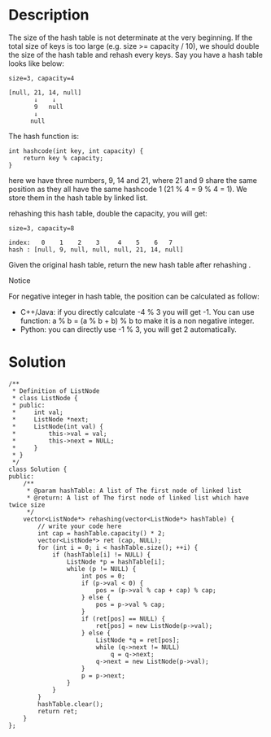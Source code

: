 # Description

The size of the hash table is not determinate at the very beginning. If the total size of keys is too large (e.g. size >= capacity / 10), we should double the size of the hash table and rehash every keys. Say you have a hash table looks like below:
```
size=3, capacity=4

[null, 21, 14, null]
       ↓    ↓
       9   null
       ↓
      null
```
The hash function is:
```
int hashcode(int key, int capacity) {
    return key % capacity;
}
```
here we have three numbers, 9, 14 and 21, where 21 and 9 share the same position as they all have the same hashcode 1 (21 % 4 = 9 % 4 = 1). We store them in the hash table by linked list.

rehashing this hash table, double the capacity, you will get:
```
size=3, capacity=8

index:   0    1    2    3     4    5    6   7
hash : [null, 9, null, null, null, 21, 14, null]
```
Given the original hash table, return the new hash table after rehashing .

 Notice

For negative integer in hash table, the position can be calculated as follow:

- C++/Java: if you directly calculate -4 % 3 you will get -1. You can use function: a % b = (a % b + b) % b to make it is a non negative integer.
- Python: you can directly use -1 % 3, you will get 2 automatically.

# Solution

```
/**
 * Definition of ListNode
 * class ListNode {
 * public:
 *     int val;
 *     ListNode *next;
 *     ListNode(int val) {
 *         this->val = val;
 *         this->next = NULL;
 *     }
 * }
 */
class Solution {
public:
    /**
     * @param hashTable: A list of The first node of linked list
     * @return: A list of The first node of linked list which have twice size
     */    
    vector<ListNode*> rehashing(vector<ListNode*> hashTable) {
        // write your code here
        int cap = hashTable.capacity() * 2;
        vector<ListNode*> ret (cap, NULL);
        for (int i = 0; i < hashTable.size(); ++i) {
            if (hashTable[i] != NULL) {
                ListNode *p = hashTable[i];
                while (p != NULL) {
                    int pos = 0;
                    if (p->val < 0) {
                        pos = (p->val % cap + cap) % cap;
                    } else {
                        pos = p->val % cap;
                    }
                    if (ret[pos] == NULL) {
                        ret[pos] = new ListNode(p->val);
                    } else {
                        ListNode *q = ret[pos];
                        while (q->next != NULL)
                            q = q->next;
                        q->next = new ListNode(p->val);
                    }
                    p = p->next;
                }
            }
        }
        hashTable.clear();
        return ret;
    }
};

```
